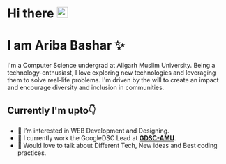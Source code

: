 # Hi there <img src="https://raw.githubusercontent.com/MartinHeinz/MartinHeinz/master/wave.gif" width="25px">
# I am Ariba Bashar :sparkles:

I'm a Computer Science undergrad at Aligarh Muslim University. Being a technology-enthusiast, I love exploring new technologies and leveraging them to solve real-life problems. I'm driven by the will to create an impact and encourage diversity and inclusion in communities.

## Currently I'm upto:point_down:

- 👀 I’m interested in WEB Development and Designing.
- 🌱 I currently work the GoogleDSC Lead at **[GDSC-AMU](https://gdsc.community.dev/aligarh-muslim-university/)**.
- 💬 Would love to talk about Different Tech, New ideas and Best coding practices.
